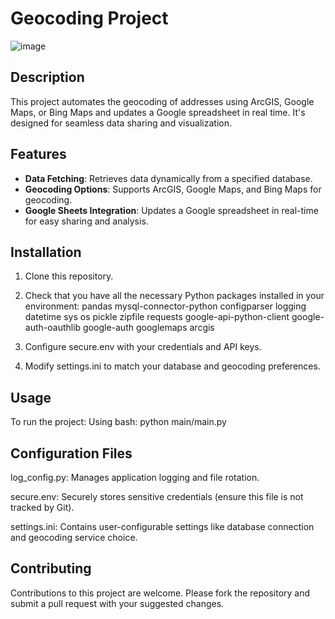 # Geocoding Project
![image](https://github.com/RaedHabib/Geocoding-Project/assets/127057461/1e0ec2c9-ce88-4b13-aebc-86e700549cf8)

## Description
This project automates the geocoding of addresses using ArcGIS, Google Maps, or Bing Maps and updates a Google spreadsheet in real time. It's designed for seamless data sharing and visualization.

## Features
- **Data Fetching**: Retrieves data dynamically from a specified database.
- **Geocoding Options**: Supports ArcGIS, Google Maps, and Bing Maps for geocoding.
- **Google Sheets Integration**: Updates a Google spreadsheet in real-time for easy sharing and analysis.

## Installation
1. Clone this repository.
2. Check that you have all the necessary Python packages installed in your environment:
   pandas
   mysql-connector-python
configparser
logging
datetime
sys
os
pickle
zipfile
requests
google-api-python-client
google-auth-oauthlib
google-auth
googlemaps
arcgis

4. Configure secure.env with your credentials and API keys.
5. Modify settings.ini to match your database and geocoding preferences.

## Usage
To run the project:
Using bash:
python main/main.py

## Configuration Files
log_config.py: Manages application logging and file rotation.

secure.env: Securely stores sensitive credentials (ensure this file is not tracked by Git).

settings.ini: Contains user-configurable settings like database connection and geocoding service choice.

## Contributing
Contributions to this project are welcome. Please fork the repository and submit a pull request with your suggested changes.
